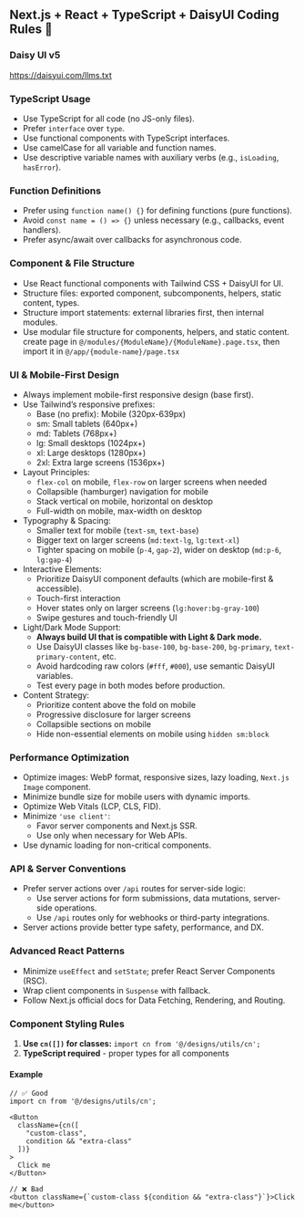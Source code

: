 ## Next.js + React + TypeScript + DaisyUI Coding Rules 🚀

### Daisy UI v5
https://daisyui.com/llms.txt

### TypeScript Usage
- Use TypeScript for all code (no JS-only files).
- Prefer `interface` over `type`.
- Use functional components with TypeScript interfaces.
- Use camelCase for all variable and function names.
- Use descriptive variable names with auxiliary verbs (e.g., `isLoading`, `hasError`).

### Function Definitions
- Prefer using `function name() {}` for defining functions (pure functions).
- Avoid `const name = () => {}` unless necessary (e.g., callbacks, event handlers).
- Prefer async/await over callbacks for asynchronous code.

### Component & File Structure
- Use React functional components with Tailwind CSS + DaisyUI for UI.
- Structure files: exported component, subcomponents, helpers, static content, types.
- Structure import statements: external libraries first, then internal modules.
- Use modular file structure for components, helpers, and static content. create page in `@/modules/{ModuleName}/{ModuleName}.page.tsx`, then import it in `@/app/{module-name}/page.tsx`

### UI & Mobile-First Design
- Always implement mobile-first responsive design (base first).
- Use Tailwind’s responsive prefixes:
  - Base (no prefix): Mobile (320px-639px)
  - sm: Small tablets (640px+)
  - md: Tablets (768px+)
  - lg: Small desktops (1024px+)
  - xl: Large desktops (1280px+)
  - 2xl: Extra large screens (1536px+)
- Layout Principles:
  - `flex-col` on mobile, `flex-row` on larger screens when needed
  - Collapsible (hamburger) navigation for mobile
  - Stack vertical on mobile, horizontal on desktop
  - Full-width on mobile, max-width on desktop
- Typography & Spacing:
  - Smaller text for mobile (`text-sm`, `text-base`)
  - Bigger text on larger screens (`md:text-lg`, `lg:text-xl`)
  - Tighter spacing on mobile (`p-4`, `gap-2`), wider on desktop (`md:p-6`, `lg:gap-4`)
- Interactive Elements:
  - Prioritize DaisyUI component defaults (which are mobile-first & accessible).
  - Touch-first interaction
  - Hover states only on larger screens (`lg:hover:bg-gray-100`)
  - Swipe gestures and touch-friendly UI
- Light/Dark Mode Support:
  - **Always build UI that is compatible with Light & Dark mode.**
  - Use DaisyUI classes like `bg-base-100`, `bg-base-200`, `bg-primary`, `text-primary-content`, etc.
  - Avoid hardcoding raw colors (`#fff`, `#000`), use semantic DaisyUI variables.
  - Test every page in both modes before production.
- Content Strategy:
  - Prioritize content above the fold on mobile
  - Progressive disclosure for larger screens
  - Collapsible sections on mobile
  - Hide non-essential elements on mobile using `hidden sm:block`

### Performance Optimization
- Optimize images: WebP format, responsive sizes, lazy loading, `Next.js Image` component.
- Minimize bundle size for mobile users with dynamic imports.
- Optimize Web Vitals (LCP, CLS, FID).
- Minimize `'use client'`:
  - Favor server components and Next.js SSR.
  - Use only when necessary for Web APIs.
- Use dynamic loading for non-critical components.

### API & Server Conventions
- Prefer server actions over `/api` routes for server-side logic:
  - Use server actions for form submissions, data mutations, server-side operations.
  - Use `/api` routes only for webhooks or third-party integrations.
- Server actions provide better type safety, performance, and DX.

### Advanced React Patterns
- Minimize `useEffect` and `setState`; prefer React Server Components (RSC).
- Wrap client components in `Suspense` with fallback.
- Follow Next.js official docs for Data Fetching, Rendering, and Routing.

### Component Styling Rules
1. **Use `cn([])` for classes:** `import cn from '@/designs/utils/cn';`
2. **TypeScript required** - proper types for all components

#### Example
```tsx
// ✅ Good
import cn from '@/designs/utils/cn';

<Button
  className={cn([
    "custom-class",
    condition && "extra-class"
  ])}
>
  Click me
</Button>

// ❌ Bad
<button className={`custom-class ${condition && "extra-class"}`}>Click me</button>
```
